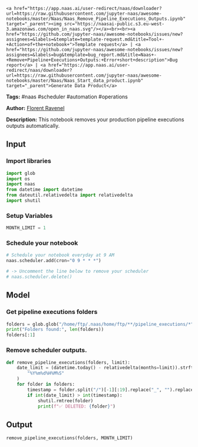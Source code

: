    <a href="https://app.naas.ai/user-redirect/naas/downloader?url=https://raw.githubusercontent.com/jupyter-naas/awesome-notebooks/master/Naas/Naas_Remove_Pipeline_Executions_Outputs.ipynb" target="_parent"><img src="https://naasai-public.s3.eu-west-3.amazonaws.com/open_in_naas.svg"/></a><br><br><a href="https://github.com/jupyter-naas/awesome-notebooks/issues/new?assignees=&labels=&template=template-request.md&title=Tool+-+Action+of+the+notebook+">Template request</a> | <a href="https://github.com/jupyter-naas/awesome-notebooks/issues/new?assignees=&labels=bug&template=bug_report.md&title=Naas+-+Remove+Pipeline+Executions+Outputs:+Error+short+description">Bug report</a> | <a href="https://app.naas.ai/user-redirect/naas/downloader?url=https://raw.githubusercontent.com/jupyter-naas/awesome-notebooks/master/Naas/Naas_Start_data_product.ipynb" target="_parent">Generate Data Product</a>

**Tags:** #naas #scheduler #automation #operations

**Author:** [Florent Ravenel](https://www.linkedin.com/in/ACoAABCNSioBW3YZHc2lBHVG0E_TXYWitQkmwog/)

**Description:** This notebook removes your production pipeline executions outputs automatically.

## Input

### Import libraries


```python
import glob
import os
import naas
from datetime import datetime
from dateutil.relativedelta import relativedelta
import shutil
```

### Setup Variables


```python
MONTH_LIMIT = 1
```

### Schedule your notebook


```python
# Schedule your notebook everyday at 9 AM
naas.scheduler.add(cron="0 9 * * *")

# -> Uncomment the line below to remove your scheduler
# naas.scheduler.delete()
```

## Model

### Get pipeline executions folders


```python
folders = glob.glob("/home/ftp/.naas/home/ftp/**/pipeline_executions/*", recursive=True)
print("Folders found:", len(folders))
folders[:1]
```

### Remove scheduler outputs.


```python
def remove_pipeline_executions(folders, limit):
    date_limit = (datetime.today() - relativedelta(months=limit)).strftime(
        "%Y%m%d%H%M%S"
    )
    for folder in folders:
        timestamp = folder.split("/")[-1][:19].replace("_", "").replace("-", "")
        if int(date_limit) > int(timestamp):
            shutil.rmtree(folder)
            print(f"✅ DELETED: {folder}")
```

## Output


```python
remove_pipeline_executions(folders, MONTH_LIMIT)
```
